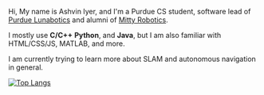 Hi,
     My name is Ashvin Iyer, and I'm a Purdue CS student, software lead of [Purdue Lunabotics](https://web.ics.purdue.edu/~lunabot/) and alumni of [Mitty Robotics](https://www.amhsrobotics.com/). 

I mostly use **C/C++** **Python**, and **Java**, but I am also familiar with HTML/CSS/JS, MATLAB, and more.

I am currently trying to learn more about SLAM and autonomous navigation in general.

[![Top Langs](https://github-readme-stats.vercel.app/api/top-langs/?username=ashviniyer21)](https://github.com/anuraghazra/github-readme-stats)
